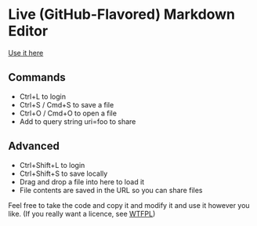 # Live (GitHub-Flavored) Markdown Editor

[Use it here](//melvincarvalho.github.io/markdown-editor)

## Commands

* Ctrl+L to login
* Ctrl+S / Cmd+S to save a file
* Ctrl+O / Cmd+O to open a file
* Add to query string uri=foo to share

## Advanced

* Ctrl+Shift+L to login
* Ctrl+Shift+S to save locally
* Drag and drop a file into here to load it
* File contents are saved in the URL so you can share files


Feel free to take the code and copy it and modify it and use it however you like. (If you really want a licence, see [WTFPL](http://www.wtfpl.net/txt/copying/))
